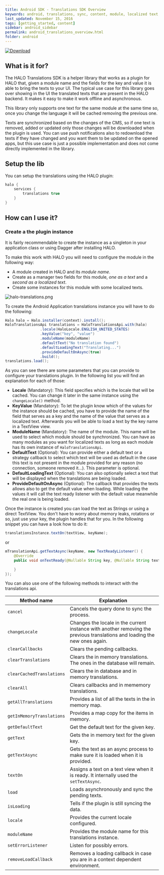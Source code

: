 ```yaml
---
title: Android SDK - Translations SDK Overview
keywords: android, translations, sync, content, module, localized text, localization
last_updated: November 15, 2016
tags: [getting_started, content]
sidebar: android_sidebar
permalink: android_translations_overview.html
folder: android
---
```


[![Download](https://api.bintray.com/packages/halo-mobgen/maven/HALO-Translations/images/download.svg) ](https://bintray.com/halo-mobgen/maven/HALO-Translations/_latestVersion)

## What is it for?

The HALO Translations SDK is a helper library that works as a plugin for HALO that, given a module name and the fields for the key and value it is able to bring the texts to your UI. The typical use case for this library goes over showing in the UI the translated texts that are present in the HALO backend. It makes it easy to make it work offline and asynchronous.

This library only supports one text for the same module at the same time so, once you change the language it will be cached removing the previous one.

Texts are synchronized based on the changes of the CMS, so if one text is removed, added or updated only those changes will be downloaded when the plugin is used. You can use push notifications also to redownload the texts if they have changed and you want them to be updated on the opened apps, but this use case is just a possible implementation and does not come directly implemented in the library.

## Setup the lib

You can setup the translations using the HALO plugin:

```groovy
halo {
    services {
        translations true
    }
}
```

## How can I use it?

### Create a the plugin instance

It is fairly recommendable to create the instance as a singleton in your application class or using Dagger after installing HALO. 

To make this work with HALO you will need to configure the module in the following way:

- A module created in HALO and its *module name*.
- Create as a manager two fields for this module, *one as a text* and a *second as a localized text*.
- Create some instances for this module with some localized texts.

![halo-translations.png](./images/halo-key-value-tutorial.png)


To create the Android Application translations instance you will have to do the following:

```java
Halo halo = Halo.installer(context).install();
HaloTranslationsApi translations = HaloTranslationsApi.with(halo)
                .locale(HaloLocale.ENGLISH_UNITED_STATES)
                .keyValue("key", "value")
                .moduleName(moduleName)
                .defaultText("No translation found")
                .defaultLoadingText("Translating...")
                .provideDefaultOnAsync(true)
                .build();
translations.load();
```

As you can see there are some parameters that you can provide to configure your translations plugin. In the following list you will find an explanation for each of those:

- **Locale** (Mandatory): This field specifies which is the locale that will be cached. You can change it later in the same instance using the ```changeLocale()``` method.
- **KeyValue** (Mandatory): To let the plugin know which of the values for the instance should be cached, you have to provide the name of the field that serves as a key and the name of the value that serves as a localized text. Afterwards you will be able to load a text by the key name in a TextView view.
- **ModuleName** (Mandatory): The name of the module. This name will be used to select which module should be synchronized. You can have as many modules as you want for localized texts as long as each module has its own instance of ```HaloTranslationsApi```.
- **DefaultText** (Optional): You can provide either a default text or a strategy callback to select which text will be used as default in the case this text is not present in the module provided for any reason (no connection, someone removed it...). This parameter is optional.
- **DefaultLoadingText** (Optional): You can also optionally select a text that will be displayed when the translations are being loaded.
- **ProvideDefaultOnAsync** (Optional): The callback that provides the texts allows also to get the default value when loading. While loading the values it will call the text ready listener with the default value meanwhile the real one is being loaded.

Once the instance is created you can load the text as Strings or using a direct TextView. You don't have to worry about memory leaks, rotations or so, just use your key, the plugin handles that for you. In the following snippet you can have a look how to do it:

```java
translationsInstance.textOn(textView, keyName);
```

or

```java
mTranslationApi.getTextAsync(keyName, new TextReadyListener() {
    @Override
    public void onTextReady(@Nullable String key, @Nullable String text) {
        
    }
});
```

You can also use one of the following methods to interact with the translations api.

| Method name | Explanation |
|-------------|-------------|
| ```cancel``` | Cancels the query done to sync the process. |
| ```changeLocale``` | Changes the locale in the current instance with another removing the previous translations and loading the new ones again. |
| ```clearCallbacks``` | Clears the pending callbacks. |
| ```clearTranslations``` | Clears the in memory translations. The ones in the database will remain. |
| ```clearCachedTranslations``` | Clears the in database and in memory translations. |
| ```clearAll``` | Clears callbacks and in mememory translations. |
| ```getAllTranslations``` | Provides a list of all the texts in the in memory map. |
| ```getInMemoryTranslations``` | Provides a map copy for the items in memory. |
| ```getDefaultText``` | Get the default text for the given key. |
| ```getText``` | Gets the in memory text for the given key. |
| ```getTextAsync``` | Gets the text as an async process to make sure it is loaded when it is provided. |
| ```textOn``` | Assigns a text on a text view when it is ready. It internally used the ```setTextAsync```. |
| ```load``` | Loads asynchronously and sync the pending texts. |
| ```isLoading``` | Tells if the plugin is still syncing the data. |
| ```locale``` | Provides the current locale configured. |
| ```moduleName``` | Provides the module name for this translations instance. |
| ```setErrorListener``` | Listen for possibly errors. |
| ```removeLoadCallback``` | Removes a loading callback in case you are in a context dependent environment. |

